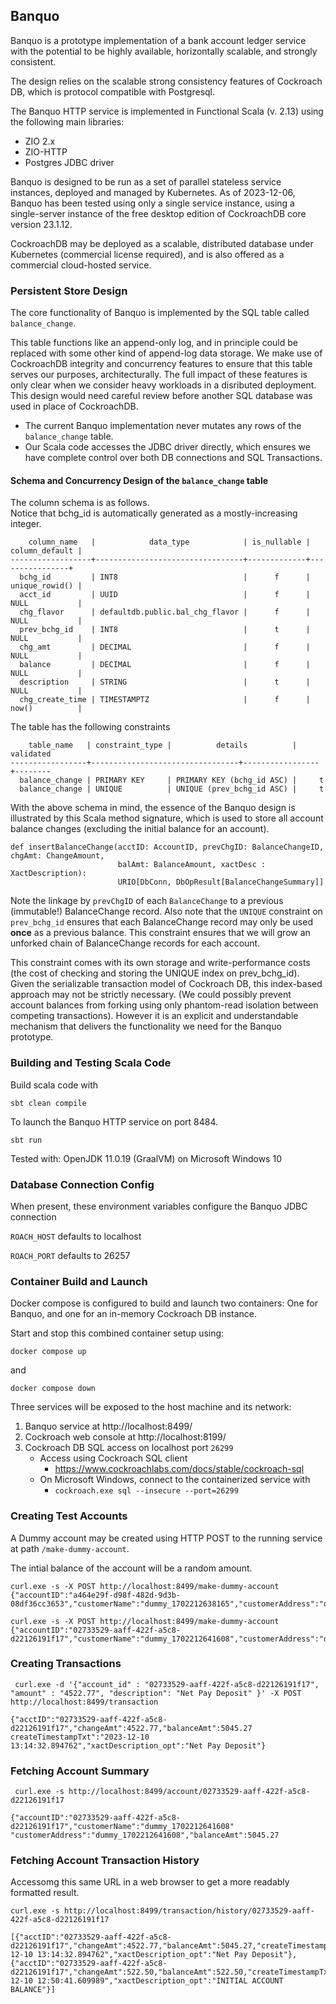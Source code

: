 ## Banquo

Banquo is a prototype implementation of a bank account ledger service with the potential to be highly available, horizontally scalable, and strongly consistent. 

The design relies on the scalable strong consistency features of Cockroach DB, which is protocol compatible with Postgresql.  

The Banquo HTTP service is implemented in Functional Scala (v. 2.13) using the following main libraries:
  * ZIO 2.x
  * ZIO-HTTP
  * Postgres JDBC driver

Banquo is designed to be run as a set of parallel stateless service instances, deployed and managed by  Kubernetes.  As of 2023-12-06, Banquo has been tested using only a single service instance, using a single-server instance of the free desktop edition of CockroachDB core version 23.1.12.

CockroachDB may be deployed as a scalable, distributed database under Kubernetes (commercial license required), and is also offered as a commercial cloud-hosted service.

### Persistent Store Design 

The core functionality of Banquo is implemented by the SQL table called `balance_change`.

This table functions like an append-only log, and in principle could be replaced with some other kind of append-log data storage.  We make use of CockroachDB integrity and concurrency features to ensure that this table serves our purposes, architecturally. The full impact of these features is only clear when we consider heavy workloads in a disributed deployment. This design would need careful review before another SQL database was used in place of CockroachDB.

  * The current Banquo implementation never mutates any rows of the `balance_change` table.
  * Our Scala code accesses the JDBC driver directly, which ensures we have complete control over both DB connections and SQL Transactions.

#### Schema and Concurrency Design of the `balance_change` table

The column schema is as follows.  
Notice that bchg_id is automatically generated as a mostly-increasing integer.

```
	column_name   |            data_type            | is_nullable | column_default | 
------------------+---------------------------------+-------------+----------------+
  bchg_id         | INT8                            |      f      | unique_rowid() | 
  acct_id         | UUID                            |      f      | NULL           | 
  chg_flavor      | defaultdb.public.bal_chg_flavor |      f      | NULL           |
  prev_bchg_id    | INT8                            |      t      | NULL           |
  chg_amt         | DECIMAL                         |      f      | NULL           |
  balance         | DECIMAL                         |      f      | NULL           |
  description     | STRING                          |      t      | NULL           |
  chg_create_time | TIMESTAMPTZ                     |      f      | now()          |
```

The table has the following constraints 
```
    table_name   | constraint_type |          details          | validated
-----------------+---------------------------------+-----------------+--------
  balance_change | PRIMARY KEY     | PRIMARY KEY (bchg_id ASC) |     t
  balance_change | UNIQUE          | UNIQUE (prev_bchg_id ASC) |     t
```

With the above schema in mind, the essence of the Banquo design is illustrated by this Scala method signature, which is used to store all account balance changes (excluding the initial balance for an account).
	
```
def insertBalanceChange(acctID: AccountID, prevChgID: BalanceChangeID, chgAmt: ChangeAmount, 
                        balAmt: BalanceAmount, xactDesc : XactDescription): 
                        URIO[DbConn, DbOpResult[BalanceChangeSummary]] 
```

Note the linkage by `prevChgID` of each `BalanceChange` to a previous (immutable!) BalanceChange record.
Also note that the `UNIQUE` constraint on `prev_bchg_id` ensures that each BalanceChange record may 
only be used **once** as a previous balance.  This constraint ensures that we will grow an unforked 
chain of BalanceChange records for each account. 

This constraint comes with its own storage and write-performance costs (the cost of checking and storing  the UNIQUE index on prev_bchg_id).  Given the serializable transaction model of Cockroach DB, this
index-based approach may not be strictly necessary.  (We could possibly prevent account balances from 
forking using only phantom-read isolation between competing transactions).  However it is an explicit 
and understandable mechanism that delivers the functionality we need for the Banquo prototype.

### Building and Testing Scala Code
Build scala code with

```sbt clean compile```

To launch the Banquo HTTP service on port 8484.  


```sbt run```

Tested with:  OpenJDK 11.0.19 (GraalVM) on Microsoft Windows 10

### Database Connection Config

When present, these environment variables configure the Banquo JDBC connection

`ROACH_HOST`  defaults to localhost

`ROACH_PORT`  defaults to 26257

### Container Build and Launch

Docker compose is configured to build and launch two containers:  One for Banquo, and one for an in-memory Cockroach DB instance.  

Start and stop this combined container setup using:

`docker compose up`  

and

`docker compose down`

Three services will be exposed to the host machine and its network:

 1. Banquo service at http://localhost:8499/
 2. Cockroach web console at http://localhost:8199/
 3. Cockroach DB SQL access on localhost port `26299`
     * Access using Cockroach SQL client
       * https://www.cockroachlabs.com/docs/stable/cockroach-sql 
     * On Microsoft Windows, connect to the containerized service with
       * `cockroach.exe sql --insecure --port=26299`

### Creating Test Accounts

A Dummy account may be created using HTTP POST to the running service at path `/make-dummy-account`.

The intial balance of the account will be a random amount.
```
curl.exe -s -X POST http://localhost:8499/make-dummy-account
{"accountID":"a464e29f-d98f-482d-9d3b-08df36cc3653","customerName":"dummy_1702212638165","customerAddress":"dummy_1702212638165","balanceAmt":244.11}

curl.exe -s -X POST http://localhost:8499/make-dummy-account
{"accountID":"02733529-aaff-422f-a5c8-d22126191f17","customerName":"dummy_1702212641608","customerAddress":"dummy_1702212641608","balanceAmt":522.50}
```

### Creating Transactions
```
 curl.exe -d '{"account_id" : "02733529-aaff-422f-a5c8-d22126191f17", "amount" : "4522.77", "description": "Net Pay Deposit" }' -X POST http://localhost:8499/transaction

{"acctID":"02733529-aaff-422f-a5c8-d22126191f17","changeAmt":4522.77,"balanceAmt":5045.27 createTimestampTxt":"2023-12-10 13:14:32.894762","xactDescription_opt":"Net Pay Deposit"}
```

### Fetching Account Summary
```
 curl.exe -s http://localhost:8499/account/02733529-aaff-422f-a5c8-d22126191f17

{"accountID":"02733529-aaff-422f-a5c8-d22126191f17","customerName":"dummy_1702212641608" "customerAddress":"dummy_1702212641608","balanceAmt":5045.27
```


### Fetching Account Transaction History
Accessomg this same URL in a web browser to get a more readably formatted result.
```
curl.exe -s http://localhost:8499/transaction/history/02733529-aaff-422f-a5c8-d22126191f17

[{"acctID":"02733529-aaff-422f-a5c8-d22126191f17","changeAmt":4522.77,"balanceAmt":5045.27,"createTimestampTxt":"2023-12-10 13:14:32.894762","xactDescription_opt":"Net Pay Deposit"},{"acctID":"02733529-aaff-422f-a5c8-d22126191f17","changeAmt":522.50,"balanceAmt":522.50,"createTimestampTxt":"2023-12-10 12:50:41.609989","xactDescription_opt":"INITIAL ACCOUNT BALANCE"}]
```

